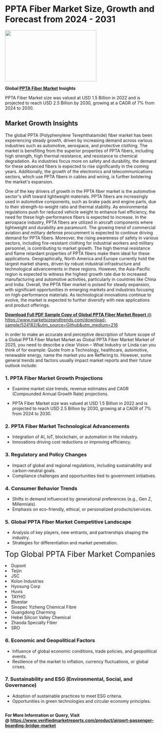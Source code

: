 <H1>PPTA Fiber Market Size, Growth and Forecast from 2024 - 2031</H1><img class="aligncenter size-medium wp-image-584254" src="https://thirdeyenews.in/wp-content/uploads/2024/09/Global-Market-Research-300x168.jpeg" alt="" width="300" height="168" /><p><strong>Global&nbsp;<a href="https://www.marketsizeandtrends.com/download-sample/524182/&amp;utm_source=Github&utm_medium=216">PPTA Fiber Market</a> Insights</strong></p><p>PPTA Fiber Market size was valued at USD 1.5 Billion in 2022 and is projected to reach USD 2.5 Billion by 2030, growing at a CAGR of 7% from 2024 to 2030.</p><p><h2>Market Growth Insights</h2> <p>The global PPTA (Polyphenylene Terephthalamide) fiber market has been experiencing steady growth, driven by increasing demand across various industries such as automotive, aerospace, and protective clothing. The market is benefiting from the superior properties of PPTA fibers, including high strength, high thermal resistance, and resistance to chemical degradation. As industries focus more on safety and durability, the demand for these advanced fibers is expected to rise significantly in the coming years. Additionally, the growth of the electronics and telecommunications sectors, which use PPTA fibers in cables and wiring, is further bolstering the market's expansion.</p> <p><a href="#"></a></p> <p>One of the key drivers of growth in the PPTA fiber market is the automotive sector's shift toward lightweight materials. PPTA fibers are increasingly used in automotive components, such as brake pads and engine parts, due to their strength-to-weight ratio and thermal stability. As environmental regulations push for reduced vehicle weight to enhance fuel efficiency, the need for these high-performance fibers is expected to increase. In the aerospace industry, PPTA fibers are utilized in aircraft components where lightweight and durability are paramount. The growing trend of commercial aviation and military defense procurement is expected to continue driving demand for PPTA fibers. Moreover, the rising awareness of safety in various sectors, including fire-resistant clothing for industrial workers and military personnel, is contributing to market growth. The high thermal resistance and flame retardant properties of PPTA fibers make them ideal for these applications. Geographically, North America and Europe currently hold the largest market shares, driven by robust industrial infrastructure and technological advancements in these regions. However, the Asia-Pacific region is expected to witness the highest growth rate due to increased manufacturing and automotive activities, particularly in countries like China and India. Overall, the PPTA fiber market is poised for steady expansion, with significant opportunities in emerging markets and industries focusing on high-performance materials. As technological innovations continue to evolve, the market is expected to further diversify with new applications and product offerings.</p> <p><a href="#"></p><p><span class=""><strong>Download Full PDF Sample Copy of Global PPTA Fiber Market Report</strong> @ <a href="https://www.marketsizeandtrends.com/download-sample/524182/&amp;utm_source=Github&utm_medium=216" target="_blank">https://www.marketsizeandtrends.com/download-sample/524182/&amp;utm_source=Github&utm_medium=216</a></span></p><p>In order to make an accurate and perceptive description of future scope of a Global&nbsp;PPTA Fiber Market Market as Global&nbsp;PPTA Fiber Market Market of 2025, you need to describe a clear Vision &ndash; What Industry or Linda can you think of for example: Quote from a Technology, healthcare, automotive, renewable energy, name the market you are Reffering to. However, some general trends and factors usually impact market reports and their future outlook include:</p><h3>1.&nbsp;<strong>PPTA Fiber Market Growth Projections</strong></h3><ul><li>Examine market size trends, revenue estimates and CAGR (Compounded Annual Growth Rate) projections.</li><li><p>PPTA Fiber Market size was valued at USD 1.5 Billion in 2022 and is projected to reach USD 2.5 Billion by 2030, growing at a CAGR of 7% from 2024 to 2030.</p></li></ul><h3>2.&nbsp;<strong>PPTA Fiber Market Technological Advancements</strong></h3><ul><li>Integration of AI, IoT, blockchain, or automation in the industry.</li><li>Innovations driving cost reductions or improving efficiency.</li></ul><h3>3.&nbsp;<strong>Regulatory and Policy Changes</strong></h3><ul><li>Impact of global and regional regulations, including sustainability and carbon-neutral goals.</li><li>Compliance challenges and opportunities tied to government initiatives.</li></ul><h3>4.&nbsp;<strong>Consumer Behavior Trends</strong></h3><ul><li>Shifts in demand influenced by generational preferences (e.g., Gen Z, Millennials).</li><li>Emphasis on eco-friendly, ethical, or personalized products/services.</li></ul><h3>5.&nbsp;<strong>Global PPTA Fiber Market Competitive Landscape</strong></h3><ul><li>Analysis of key players, new entrants, and partnerships shaping the industry.</li><li>Strategies for differentiation and market penetration.</li></ul><p data-pm-slice="1 1 []"><span style="color: inherit; font-family: inherit; font-size: 25px;">Top Global PPTA Fiber Market Companies</span></p><div class="" data-test-id=""><p><li>Dupont</li><li> Teijin</li><li> JSC</li><li> Kolon Industries</li><li> Hyosung Corp</li><li> Huvis</li><li> TAYHO</li><li> Bluestar</li><li> Sinopec Yizheng Chemical Fibre</li><li> Guangdong Charming</li><li> Hebei Silicon Valley Chemical</li><li> Zhaoda Specially Fiber</li><li> SRO</li></p></div><h3>6.&nbsp;<strong>Economic and Geopolitical Factors</strong></h3><ul><li>Influence of global economic conditions, trade policies, and geopolitical events.</li><li>Resilience of the market to inflation, currency fluctuations, or global crises.</li></ul><h3>7.&nbsp;<strong>Sustainability and ESG (Environmental, Social, and Governance)</strong></h3><ul><li>Adoption of sustainable practices to meet ESG criteria.</li><li>Opportunities in green technologies and circular economy principles.</li></ul><h2><strong style="font-size: 14px;">For More Information or Query, Visit @&nbsp;</strong><a style="background-color: #ffffff; font-size: 14px;" href="https://www.marketsizeandtrends.com/report/ppta-fiber-market/" target="_blank">https://www.verifiedmarketreports.com/product/airport-passenger-boarding-bridge-market</a></h2>
